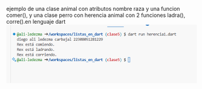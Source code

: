 ejemplo de una clase animal con atributos nombre raza y una funcion comer(), y una clase perro con herencia animal con 2 funciones ladra(), corre().en lenguaje dart
![alt text](image-10.png)
